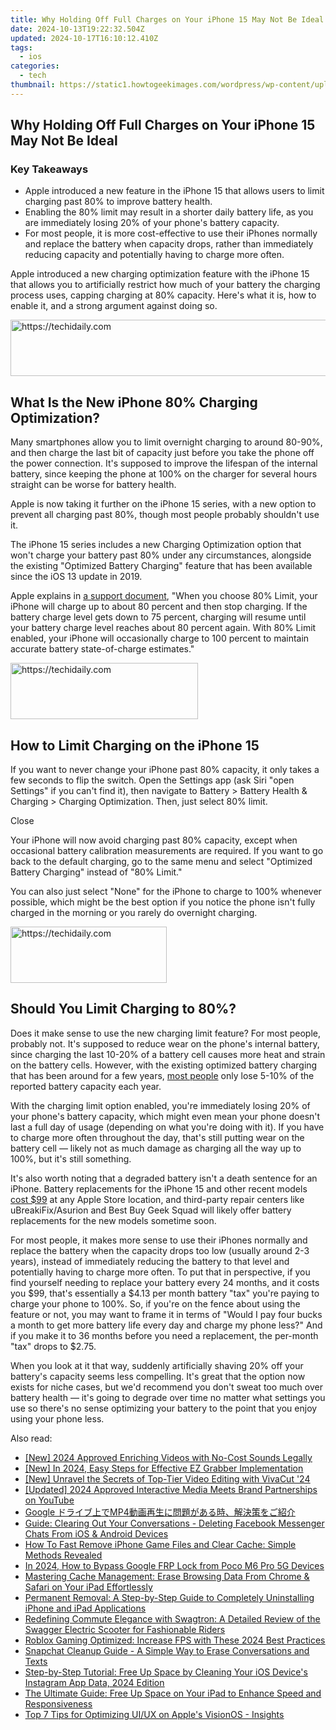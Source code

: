 ```yaml
---
title: Why Holding Off Full Charges on Your iPhone 15 May Not Be Ideal
date: 2024-10-13T19:22:32.504Z
updated: 2024-10-17T16:10:12.410Z
tags:
  - ios
categories:
  - tech
thumbnail: https://static1.howtogeekimages.com/wordpress/wp-content/uploads/2023/09/53213506343_6d56a6f488_o.jpg
---
```


## Why Holding Off Full Charges on Your iPhone 15 May Not Be Ideal

### Key Takeaways

* Apple introduced a new feature in the iPhone 15 that allows users to limit charging past 80% to improve battery health.
* Enabling the 80% limit may result in a shorter daily battery life, as you are immediately losing 20% of your phone's battery capacity.
* For most people, it is more cost-effective to use their iPhones normally and replace the battery when capacity drops, rather than immediately reducing capacity and potentially having to charge more often.

 Apple introduced a new charging optimization feature with the iPhone 15 that allows you to artificially restrict how much of your battery the charging process uses, capping charging at 80% capacity. Here's what it is, how to enable it, and a strong argument against doing so.

<!-- affiliate ads begin -->
<a href="https://bluettifr.pxf.io/c/5597632/2145082/17095" target="_top" id="2145082">
  <img src="//a.impactradius-go.com/display-ad/17095-2145082" border="0" alt="https://techidaily.com" width="728" height="90"/>
</a>
<img height="0" width="0" src="https://bluettifr.pxf.io/i/5597632/2145082/17095" style="position:absolute;visibility:hidden;" border="0" />
<!-- affiliate ads end -->

##  What Is the New iPhone 80% Charging Optimization?

 Many smartphones allow you to limit overnight charging to around 80-90%, and then charge the last bit of capacity just before you take the phone off the power connection. It's supposed to improve the lifespan of the internal battery, since keeping the phone at 100% on the charger for several hours straight can be worse for battery health.

 Apple is now taking it further on the iPhone 15 series, with a new option to prevent all charging past 80%, though most people probably shouldn't use it.

 The iPhone 15 series includes a new Charging Optimization option that won't charge your battery past 80% under any circumstances, alongside the existing "Optimized Battery Charging" feature that has been available since the iOS 13 update in 2019.

 Apple explains in [a support document](https://support.apple.com/en-us/HT210512), "When you choose 80% Limit, your iPhone will charge up to about 80 percent and then stop charging. If the battery charge level gets down to 75 percent, charging will resume until your battery charge level reaches about 80 percent again. With 80% Limit enabled, your iPhone will occasionally charge to 100 percent to maintain accurate battery state-of-charge estimates."

<!-- affiliate ads begin -->
<a href="https://aligracehair.sjv.io/c/5597632/1915825/19272" target="_top" id="1915825">
  <img src="//a.impactradius-go.com/display-ad/19272-1915825" border="0" alt="https://techidaily.com" width="300" height="90"/>
</a>
<img height="0" width="0" src="https://aligracehair.sjv.io/i/5597632/1915825/19272" style="position:absolute;visibility:hidden;" border="0" />
<!-- affiliate ads end -->

##  How to Limit Charging on the iPhone 15

 If you want to never change your iPhone past 80% capacity, it only takes a few seconds to flip the switch. Open the Settings app (ask Siri "open Settings" if you can't find it), then navigate to Battery > Battery Health & Charging > Charging Optimization. Then, just select 80% limit.

Close 

 Your iPhone will now avoid charging past 80% capacity, except when occasional battery calibration measurements are required. If you want to go back to the default charging, go to the same menu and select "Optimized Battery Charging" instead of "80% Limit."

 You can also just select "None" for the iPhone to charge to 100% whenever possible, which might be the best option if you notice the phone isn't fully charged in the morning or you rarely do overnight charging.

<!-- affiliate ads begin -->
<a href="https://review-au.sjv.io/c/5597632/2098705/14409" target="_top" id="2098705">
  <img src="//a.impactradius-go.com/display-ad/14409-2098705" border="0" alt="https://techidaily.com" width="250" height="90"/>
</a>
<img height="0" width="0" src="https://review-au.sjv.io/i/5597632/2098705/14409" style="position:absolute;visibility:hidden;" border="0" />
<!-- affiliate ads end -->

##  Should You Limit Charging to 80%?

 Does it make sense to use the new charging limit feature? For most people, probably not. It's supposed to reduce wear on the phone's internal battery, since charging the last 10-20% of a battery cell causes more heat and strain on the battery cells. However, with the existing optimized battery charging that has been around for a few years, [most people](https://forums.macrumors.com/threads/what-is-the-average-battery-health-after-year-years.2332687/) only lose 5-10% of the reported battery capacity each year.

 With the charging limit option enabled, you're immediately losing 20% of your phone's battery capacity, which might even mean your phone doesn't last a full day of usage (depending on what you're doing with it). If you have to charge more often throughout the day, that's still putting wear on the battery cell — likely not as much damage as charging all the way up to 100%, but it's still something.

 It's also worth noting that a degraded battery isn't a death sentence for an iPhone. Battery replacements for the iPhone 15 and other recent models [cost $99](https://support.apple.com/iphone/repair/battery-replacement) at any Apple Store location, and third-party repair centers like uBreakiFix/Asurion and Best Buy Geek Squad will likely offer battery replacements for the new models sometime soon.

 For most people, it makes more sense to use their iPhones normally and replace the battery when the capacity drops too low (usually around 2-3 years), instead of immediately reducing the battery to that level and potentially having to charge more often. To put that in perspective, if you find yourself needing to replace your battery every 24 months, and it costs you $99, that's essentially a $4.13 per month battery "tax" you're paying to charge your phone to 100%. So, if you're on the fence about using the feature or not, you may want to frame it in terms of "Would I pay four bucks a month to get more battery life every day and charge my phone less?" And if you make it to 36 months before you need a replacement, the per-month "tax" drops to $2.75.

 When you look at it that way, suddenly artificially shaving 20% off your battery's capacity seems less compelling. It's great that the option now exists for niche cases, but we'd recommend you don't sweat too much over battery health — it's going to degrade over time no matter what settings you use so there's no sense optimizing your battery to the point that you enjoy using your phone less.

<ins class="adsbygoogle"
     style="display:block"
     data-ad-format="autorelaxed"
     data-ad-client="ca-pub-7571918770474297"
     data-ad-slot="1223367746"></ins>

<ins class="adsbygoogle"
     style="display:block"
     data-ad-client="ca-pub-7571918770474297"
     data-ad-slot="8358498916"
     data-ad-format="auto"
     data-full-width-responsive="true"></ins>

<span class="atpl-alsoreadstyle">Also read:</span>
<div><ul>
<li><a href="https://youtube-webster.techidaily.com/024-approved-enriching-videos-with-no-cost-sounds-legally/"><u>[New] 2024 Approved Enriching Videos with No-Cost Sounds Legally</u></a></li>
<li><a href="https://on-screen-recording.techidaily.com/new-in-2024-easy-steps-for-effective-ez-grabber-implementation/"><u>[New] In 2024, Easy Steps for Effective EZ Grabber Implementation</u></a></li>
<li><a href="https://some-guidance.techidaily.com/new-unravel-the-secrets-of-top-tier-video-editing-with-vivacut-24/"><u>[New] Unravel the Secrets of Top-Tier Video Editing with VivaCut '24</u></a></li>
<li><a href="https://fox-info.techidaily.com/updated-2024-approved-interactive-media-meets-brand-partnerships-on-youtube/"><u>[Updated] 2024 Approved Interactive Media Meets Brand Partnerships on YouTube</u></a></li>
<li><a href="https://tech-haven.techidaily.com/google-mp4/"><u>Google ドライブ上でMP4動画再生に問題がある時、解決策をご紹介</u></a></li>
<li><a href="https://os-tips.techidaily.com/guide-clearing-out-your-conversations-deleting-facebook-messenger-chats-from-ios-and-android-devices/"><u>Guide: Clearing Out Your Conversations - Deleting Facebook Messenger Chats From iOS & Android Devices</u></a></li>
<li><a href="https://os-tips.techidaily.com/how-to-fast-remove-iphone-game-files-and-clear-cache-simple-methods-revealed/"><u>How To Fast Remove iPhone Game Files and Clear Cache: Simple Methods Revealed</u></a></li>
<li><a href="https://android-frp.techidaily.com/in-2024-how-to-bypass-google-frp-lock-from-poco-m6-pro-5g-devices-by-drfone-android/"><u>In 2024, How to Bypass Google FRP Lock from Poco M6 Pro 5G Devices</u></a></li>
<li><a href="https://os-tips.techidaily.com/mastering-cache-management-erase-browsing-data-from-chrome-and-safari-on-your-ipad-effortlessly/"><u>Mastering Cache Management: Erase Browsing Data From Chrome & Safari on Your iPad Effortlessly</u></a></li>
<li><a href="https://os-tips.techidaily.com/permanent-removal-a-step-by-step-guide-to-completely-uninstalling-iphone-and-ipad-applications/"><u>Permanent Removal: A Step-by-Step Guide to Completely Uninstalling iPhone and iPad Applications</u></a></li>
<li><a href="https://buynow-tips.techidaily.com/redefining-commute-elegance-with-swagtron-a-detailed-review-of-the-swagger-electric-scooter-for-fashionable-riders/"><u>Redefining Commute Elegance with Swagtron: A Detailed Review of the Swagger Electric Scooter for Fashionable Riders</u></a></li>
<li><a href="https://tech-renaissance.techidaily.com/roblox-gaming-optimized-increase-fps-with-these-2024-best-practices/"><u>Roblox Gaming Optimized: Increase FPS with These 2024 Best Practices</u></a></li>
<li><a href="https://os-tips.techidaily.com/snapchat-cleanup-guide-a-simple-way-to-erase-conversations-and-texts/"><u>Snapchat Cleanup Guide - A Simple Way to Erase Conversations and Texts</u></a></li>
<li><a href="https://os-tips.techidaily.com/step-by-step-tutorial-free-up-space-by-cleaning-your-ios-devices-instagram-app-data-2024-edition/"><u>Step-by-Step Tutorial: Free Up Space by Cleaning Your iOS Device's Instagram App Data, 2024 Edition</u></a></li>
<li><a href="https://os-tips.techidaily.com/the-ultimate-guide-free-up-space-on-your-ipad-to-enhance-speed-and-responsiveness/"><u>The Ultimate Guide: Free Up Space on Your iPad to Enhance Speed and Responsiveness</u></a></li>
<li><a href="https://tech-recovery.techidaily.com/top-7-tips-for-optimizing-uiux-on-apples-visionos-insights/"><u>Top 7 Tips for Optimizing UI/UX on Apple's VisionOS - Insights</u></a></li>
</ul></div>

